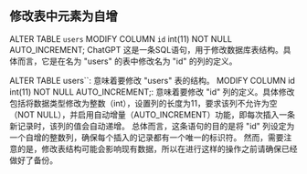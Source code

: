 ## 修改表中元素为自增

ALTER TABLE `users`
MODIFY COLUMN `id` int(11) NOT NULL AUTO_INCREMENT;
ChatGPT
这是一条SQL语句，用于修改数据库表结构。具体而言，它是在名为 "users" 的表中修改名为 "id" 的列的定义。

ALTER TABLE users``: 意味着要修改 "users" 表的结构。
MODIFY COLUMN id int(11) NOT NULL AUTO_INCREMENT;: 意味着要修改 "id" 列的定义。具体修改包括将数据类型修改为整数（int），设置列的长度为11，要求该列不允许为空（NOT NULL），并启用自动增量（AUTO_INCREMENT）功能，即每次插入一条新记录时，该列的值会自动递增。
总体而言，这条语句的目的是将 "id" 列设定为一个自增的整数列，确保每个插入的记录都有一个唯一的标识符。
然而，需要注意的是，修改表结构可能会影响现有数据，所以在进行这样的操作之前请确保已经做好了备份。